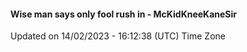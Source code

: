 #### Wise man says only fool rush in - McKidKneeKaneSir
Updated on 14/02/2023 - 16:12:38 (UTC) Time Zone

